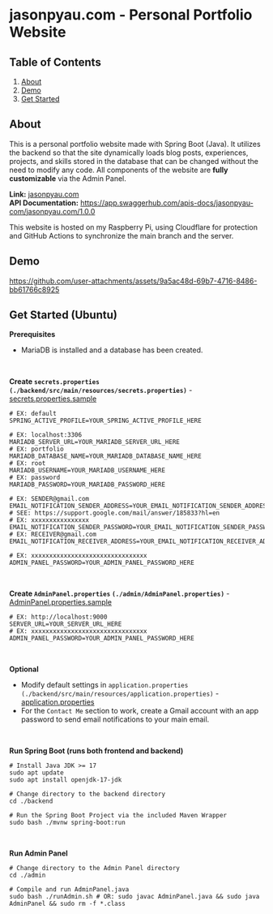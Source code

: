 # jasonpyau.com - Personal Portfolio Website

## Table of Contents
<ol>
  <li><a href="#about">About</a></li>
  <li><a href="#demo">Demo</a></li>
  <li><a href="#get-started-ubuntu">Get Started</a></li>
</ol>


## About
This is a personal portfolio website made with Spring Boot (Java). It utilizes the backend so that the site dynamically loads blog posts, experiences, projects, and skills stored in the database that can be changed without the need to modify any code. All components of the website are **fully customizable** via the Admin Panel.

**Link:** <a href="https://jasonpyau.com">jasonpyau.com</a>
<br/>
**API Documentation:** <a href="https://app.swaggerhub.com/apis-docs/jasonpyau-com/jasonpyau.com/1.0.0">https://app.swaggerhub.com/apis-docs/jasonpyau-com/jasonpyau.com/1.0.0</a>

This website is hosted on my Raspberry Pi, using Cloudflare for protection and GitHub Actions to synchronize the main branch and the server.

## Demo

https://github.com/user-attachments/assets/9a5ac48d-69b7-4716-8486-bb61766c8925

## Get Started (Ubuntu)

**Prerequisites**
- MariaDB is installed and a database has been created.

<br/>

**Create `secrets.properties` `(./backend/src/main/resources/secrets.properties)`** -
<a href="https://github.com/jasonpyau/jasonpyau.com/blob/main/backend/src/main/resources/secrets.properties.sample">secrets.properties.sample</a>

```
# EX: default
SPRING_ACTIVE_PROFILE=YOUR_SPRING_ACTIVE_PROFILE_HERE

# EX: localhost:3306
MARIADB_SERVER_URL=YOUR_MARIADB_SERVER_URL_HERE
# EX: portfolio
MARIADB_DATABASE_NAME=YOUR_MARIADB_DATABASE_NAME_HERE
# EX: root
MARIADB_USERNAME=YOUR_MARIADB_USERNAME_HERE
# EX: password
MARIADB_PASSWORD=YOUR_MARIADB_PASSWORD_HERE

# EX: SENDER@gmail.com
EMAIL_NOTIFICATION_SENDER_ADDRESS=YOUR_EMAIL_NOTIFICATION_SENDER_ADDRESS_HERE
# SEE: https://support.google.com/mail/answer/185833?hl=en 
# EX: xxxxxxxxxxxxxxxx
EMAIL_NOTIFICATION_SENDER_PASSWORD=YOUR_EMAIL_NOTIFICATION_SENDER_PASSWORD_HERE
# EX: RECEIVER@gmail.com
EMAIL_NOTIFICATION_RECEIVER_ADDRESS=YOUR_EMAIL_NOTIFICATION_RECEIVER_ADDRESS_HERE

# EX: xxxxxxxxxxxxxxxxxxxxxxxxxxxxxxxx
ADMIN_PANEL_PASSWORD=YOUR_ADMIN_PANEL_PASSWORD_HERE
```

<br/>

**Create `AdminPanel.properties` `(./admin/AdminPanel.properties)`** -
<a href="https://github.com/jasonpyau/jasonpyau.com/blob/main/admin/AdminPanel.properties.sample">AdminPanel.properties.sample</a>
```
# EX: http://localhost:9000
SERVER_URL=YOUR_SERVER_URL_HERE
# EX: xxxxxxxxxxxxxxxxxxxxxxxxxxxxxxxx
ADMIN_PANEL_PASSWORD=YOUR_ADMIN_PANEL_PASSWORD_HERE
```

<br/>

**Optional**
- Modify default settings in `application.properties` `(./backend/src/main/resources/application.properties)` - <a href="https://github.com/jasonpyau/jasonpyau.com/blob/main/backend/src/main/resources/application.properties">application.properties</a>
- For the `Contact Me` section to work, create a Gmail account with an app password to send email notifications to your main email.
<br/>

**Run Spring Boot (runs both frontend and backend)**
```
# Install Java JDK >= 17
sudo apt update
sudo apt install openjdk-17-jdk

# Change directory to the backend directory
cd ./backend

# Run the Spring Boot Project via the included Maven Wrapper
sudo bash ./mvnw spring-boot:run
```

<br/>

**Run Admin Panel**
```
# Change directory to the Admin Panel directory
cd ./admin

# Compile and run AdminPanel.java
sudo bash ./runAdmin.sh # OR: sudo javac AdminPanel.java && sudo java AdminPanel && sudo rm -f *.class
```
